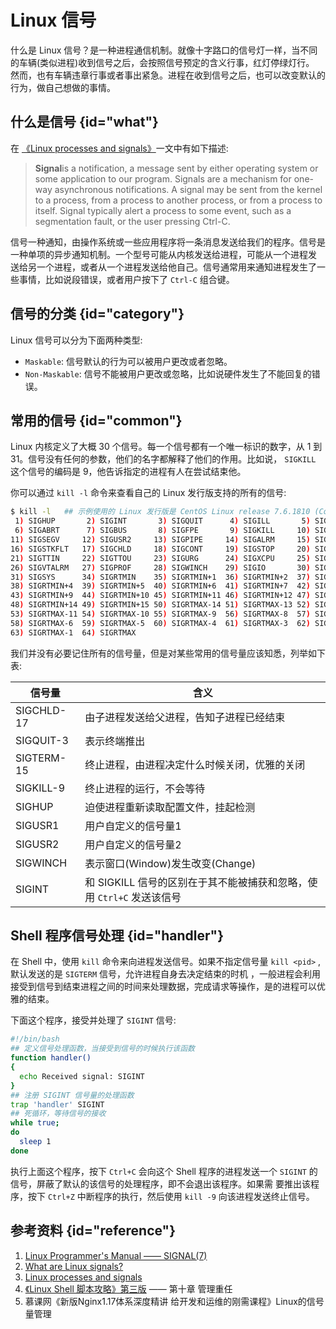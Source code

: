 # Linux 信号

什么是 Linux 信号？是一种进程通信机制。就像十字路口的信号灯一样，当不同的车辆(类似进程)收到信号之后，会按照信号预定的含义行事，红灯停绿灯行。
然而，也有车辆违章行事或者事出紧急。进程在收到信号之后，也可以改变默认的行为，做自己想做的事情。

## 什么是信号 {id="what"}

在 [《Linux processes and signals》](https://www.bogotobogo.com/Linux/linux_process_and_signals.php)一文中有如下描述:

> **Signal**is a notification, a message sent by either operating system or some application to our program. Signals 
> are a mechanism for one-way asynchronous notifications. A signal may be sent from the kernel to a process, from a 
> process to another process, or from a process to itself. Signal typically alert a process to some event, such as a 
> segmentation fault, or the user pressing Ctrl-C.



信号一种通知，由操作系统或一些应用程序将一条消息发送给我们的程序。信号是一种单项的异步通知机制。一个型号可能从内核发送给进程，可能从一个进程发
送给另一个进程，或者从一个进程发送给他自己。信号通常用来通知进程发生了一些事情，比如说段错误，或者用户按下了 `Ctrl-C` 组合键。

## 信号的分类 {id="category"}

Linux 信号可以分为下面两种类型:

- `Maskable`: 信号默认的行为可以被用户更改或者忽略。
- `Non-Maskable`: 信号不能被用户更改或忽略，比如说硬件发生了不能回复的错误。

## 常用的信号 {id="common"}


Linux 内核定义了大概 30 个信号。每一个信号都有一个唯一标识的数字，从 1 到 31。信号没有任何的参数，他们的名字都解释了他们的作用。比如说， `SIGKILL`
这个信号的编码是 9，他告诉指定的进程有人在尝试结束他。

你可以通过 `kill -l` 命令来查看自己的 Linux 发行版支持的所有的信号:
```bash
$ kill -l   ## 示例使用的 Linux 发行版是 CentOS Linux release 7.6.1810 (Core)
 1) SIGHUP       2) SIGINT       3) SIGQUIT      4) SIGILL       5) SIGTRAP    
 6) SIGABRT      7) SIGBUS       8) SIGFPE       9) SIGKILL     10) SIGUSR1    
11) SIGSEGV     12) SIGUSR2     13) SIGPIPE     14) SIGALRM     15) SIGTERM    
16) SIGSTKFLT   17) SIGCHLD     18) SIGCONT     19) SIGSTOP     20) SIGTSTP    
21) SIGTTIN     22) SIGTTOU     23) SIGURG      24) SIGXCPU     25) SIGXFSZ    
26) SIGVTALRM   27) SIGPROF     28) SIGWINCH    29) SIGIO       30) SIGPWR     
31) SIGSYS      34) SIGRTMIN    35) SIGRTMIN+1  36) SIGRTMIN+2  37) SIGRTMIN+3 
38) SIGRTMIN+4  39) SIGRTMIN+5  40) SIGRTMIN+6  41) SIGRTMIN+7  42) SIGRTMIN+8 
43) SIGRTMIN+9  44) SIGRTMIN+10 45) SIGRTMIN+11 46) SIGRTMIN+12 47) SIGRTMIN+13
48) SIGRTMIN+14 49) SIGRTMIN+15 50) SIGRTMAX-14 51) SIGRTMAX-13 52) SIGRTMAX-12
53) SIGRTMAX-11 54) SIGRTMAX-10 55) SIGRTMAX-9  56) SIGRTMAX-8  57) SIGRTMAX-7 
58) SIGRTMAX-6  59) SIGRTMAX-5  60) SIGRTMAX-4  61) SIGRTMAX-3  62) SIGRTMAX-2 
63) SIGRTMAX-1  64) SIGRTMAX
```
我们并没有必要记住所有的信号量，但是对某些常用的信号量应该知悉，列举如下表:

| 信号量        | 含义                                           |
|------------|----------------------------------------------|
| SIGCHLD-17 | 由子进程发送给父进程，告知子进程已经结束                         |
| SIGQUIT-3  | 表示终端推出                                       |
| SIGTERM-15 | 终止进程，由进程决定什么时候关闭，优雅的关闭                       |
| SIGKILL-9  | 终止进程的运行，不会等待                                 |
| SIGHUP     | 迫使进程重新读取配置文件，挂起检测                            |
| SIGUSR1    | 用户自定义的信号量1                                   |
| SIGUSR2    | 用户自定义的信号量2                                   |
| SIGWINCH   | 表示窗口(Window)发生改变(Change)                     |
| SIGINT     | 和 SIGKILL 信号的区别在于其不能被捕获和忽略，使用 `Ctrl+C` 发送该信号 |

## Shell 程序信号处理 {id="handler"}

在 Shell 中，使用 `kill` 命令来向进程发送信号。如果不指定信号量 `kill <pid>` , 默认发送的是 `SIGTERM` 信号，允许进程自身去决定结束的时机
，一般进程会利用接受到信号到结束进程之间的时间来处理数据，完成请求等操作，是的进程可以优雅的结束。

下面这个程序，接受并处理了 `SIGINT` 信号:
```bash
#!/bin/bash
## 定义信号处理函数，当接受到信号的时候执行该函数
function handler()
{
  echo Received signal: SIGINT
}
## 注册 SIGINT 信号量的处理函数
trap 'handler' SIGINT
## 死循环，等待信号的接收
while true;
do
  sleep 1
done
```
执行上面这个程序，按下 `Ctrl+C` 会向这个 Shell 程序的进程发送一个 `SIGINT`  的信号，屏蔽了默认的该信号的处理程序，即不会退出该程序。如果需
要推出该程序，按下 `Ctrl+Z` 中断程序的执行，然后使用 `kill -9` 向该进程发送终止信号。

## 参考资料 {id="reference"}

1. [Linux Programmer's Manual —— SIGNAL(7)](https://www.man7.org/linux/man-pages/man7/signal.7.html)
2. [What are Linux signals?](https://www.educative.io/edpresso/what-are-linux-signals)
3. [Linux processes and signals](https://www.bogotobogo.com/Linux/linux_process_and_signals.php)
4. [《Linux Shell 脚本攻略》第三版](https://book.douban.com/subject/30172987/) —— 第十章 管理重任
5. 慕课网《新版Nginx1.17体系深度精讲 给开发和运维的刚需课程》Linux的信号量管理
